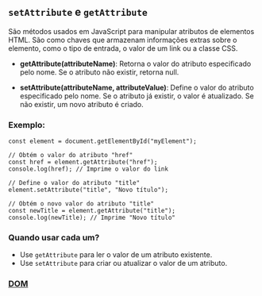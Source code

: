 ## `setAttribute` e `getAttribute`

São métodos usados ​​em JavaScript para manipular atributos de elementos HTML. São como chaves que armazenam informações extras sobre o elemento, como o tipo de entrada, o valor de um link ou a classe CSS. 

- **getAttribute(attributeName)**: Retorna o valor do atributo especificado pelo nome. Se o atributo não existir, retorna null.

- **setAttribute(attributeName, attributeValue)**: Define o valor do atributo especificado pelo nome. Se o atributo já existir, o valor é atualizado. Se não existir, um novo atributo é criado.

### Exemplo:

```
const element = document.getElementById("myElement");

// Obtém o valor do atributo "href"
const href = element.getAttribute("href");
console.log(href); // Imprime o valor do link

// Define o valor do atributo "title"
element.setAttribute("title", "Novo título");

// Obtém o novo valor do atributo "title"
const newTitle = element.getAttribute("title");
console.log(newTitle); // Imprime "Novo título"
```

### Quando usar cada um?

- Use `getAttribute` para ler o valor de um atributo existente.
- Use `setAttribute` para criar ou atualizar o valor de um atributo.

### [DOM](../dom.md)